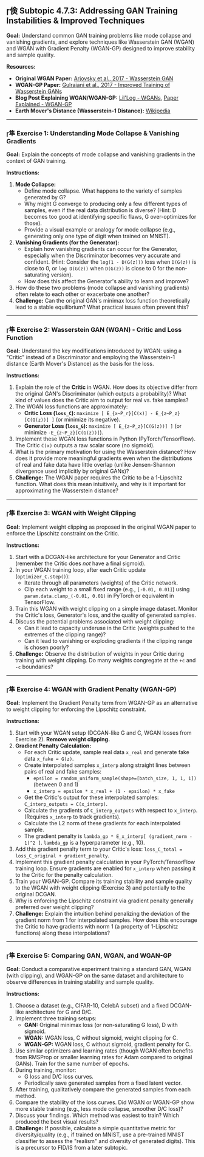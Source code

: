 ## 倹 Subtopic 4.7.3: Addressing GAN Training Instabilities & Improved Techniques

**Goal:** Understand common GAN training problems like mode collapse and vanishing gradients, and explore techniques like Wasserstein GAN (WGAN) and WGAN with Gradient Penalty (WGAN-GP) designed to improve stability and sample quality.

**Resources:**

* **Original WGAN Paper:** [Arjovsky et al., 2017 - Wasserstein GAN](https://arxiv.org/abs/1701.07875)
* **WGAN-GP Paper:** [Gulrajani et al., 2017 - Improved Training of Wasserstein GANs](https://arxiv.org/abs/1704.00028)
* **Blog Post Explaining WGAN/WGAN-GP:** [Lil'Log - WGANs](https://lilianweng.github.io/posts/2017-08-20-gan/#wasserstein-gan-wgan), [Paper Explained - WGAN-GP](https://jonathan-hui.medium.com/gan-wasserstein-gan-wgan-gp-692bf1d95378)
* **Earth Mover's Distance (Wasserstein-1 Distance):** [Wikipedia](https://en.wikipedia.org/wiki/Wasserstein_metric)

---

### 隼 **Exercise 1: Understanding Mode Collapse & Vanishing Gradients**

**Goal:** Explain the concepts of mode collapse and vanishing gradients in the context of GAN training.

**Instructions:**

1.  **Mode Collapse:**
    * Define mode collapse. What happens to the variety of samples generated by G?
    * Why might G converge to producing only a few different types of samples, even if the real data distribution is diverse? (Hint: D becomes too good at identifying specific flaws, G over-optimizes for those).
    * Provide a visual example or analogy for mode collapse (e.g., generating only one type of digit when trained on MNIST).
2.  **Vanishing Gradients (for the Generator):**
    * Explain how vanishing gradients can occur for the Generator, especially when the Discriminator becomes very accurate and confident. (Hint: Consider the `log(1 - D(G(z)))` loss when `D(G(z))` is close to 0, or `log D(G(z))` when `D(G(z))` is close to 0 for the non-saturating version).
    * How does this affect the Generator's ability to learn and improve?
3.  How do these two problems (mode collapse and vanishing gradients) often relate to each other or exacerbate one another?
4.  **Challenge:** Can the original GAN's minimax loss function theoretically lead to a stable equilibrium? What practical issues often prevent this?

---

### 隼 **Exercise 2: Wasserstein GAN (WGAN) - Critic and Loss Function**

**Goal:** Understand the key modifications introduced by WGAN: using a "Critic" instead of a Discriminator and employing the Wasserstein-1 distance (Earth Mover's Distance) as the basis for the loss.

**Instructions:**

1.  Explain the role of the **Critic** in WGAN. How does its objective differ from the original GAN's Discriminator (which outputs a probability)? What kind of values does the Critic aim to output for real vs. fake samples?
2.  The WGAN loss functions are approximately:
    * **Critic Loss (`loss_C`):** `maximize [ E_{x~P_r}[C(x)] - E_{z~P_z}[C(G(z))] ]` (or minimize its negative).
    * **Generator Loss (`loss_G`):** `maximize [ E_{z~P_z}[C(G(z))] ]` (or minimize `-E_{z~P_z}[C(G(z))]`).
3.  Implement these WGAN loss functions in Python (PyTorch/TensorFlow). The Critic `C(x)` outputs a raw scalar score (no sigmoid).
4.  What is the primary motivation for using the Wasserstein distance? How does it provide more meaningful gradients even when the distributions of real and fake data have little overlap (unlike Jensen-Shannon divergence used implicitly by original GANs)?
5.  **Challenge:** The WGAN paper requires the Critic to be a 1-Lipschitz function. What does this mean intuitively, and why is it important for approximating the Wasserstein distance?

---

### 隼 **Exercise 3: WGAN with Weight Clipping**

**Goal:** Implement weight clipping as proposed in the original WGAN paper to enforce the Lipschitz constraint on the Critic.

**Instructions:**

1.  Start with a DCGAN-like architecture for your Generator and Critic (remember the Critic does *not* have a final sigmoid).
2.  In your WGAN training loop, after each Critic update (`optimizer_C.step()`):
    * Iterate through all parameters (weights) of the Critic network.
    * Clip each weight to a small fixed range (e.g., `[-0.01, 0.01]`) using `param.data.clamp_(-0.01, 0.01)` in PyTorch or equivalent in TensorFlow.
3.  Train this WGAN with weight clipping on a simple image dataset. Monitor the Critic's loss, Generator's loss, and the quality of generated samples.
4.  Discuss the potential problems associated with weight clipping:
    * Can it lead to capacity underuse in the Critic (weights pushed to the extremes of the clipping range)?
    * Can it lead to vanishing or exploding gradients if the clipping range is chosen poorly?
5.  **Challenge:** Observe the distribution of weights in your Critic during training with weight clipping. Do many weights congregate at the `+c` and `-c` boundaries?

---

### 隼 **Exercise 4: WGAN with Gradient Penalty (WGAN-GP)**

**Goal:** Implement the Gradient Penalty term from WGAN-GP as an alternative to weight clipping for enforcing the Lipschitz constraint.

**Instructions:**

1.  Start with your WGAN setup (DCGAN-like G and C, WGAN losses from Exercise 2). **Remove weight clipping.**
2.  **Gradient Penalty Calculation:**
    * For each Critic update, sample real data `x_real` and generate fake data `x_fake = G(z)`.
    * Create interpolated samples `x_interp` along straight lines between pairs of real and fake samples:
        * `epsilon = random_uniform_sample(shape=[batch_size, 1, 1, 1])` (between 0 and 1)
        * `x_interp = epsilon * x_real + (1 - epsilon) * x_fake`
    * Get the Critic's output for these interpolated samples: `C_interp_outputs = C(x_interp)`.
    * Calculate the gradients of `C_interp_outputs` with respect to `x_interp`. (Requires `x_interp` to track gradients).
    * Calculate the L2 norm of these gradients for each interpolated sample.
    * The gradient penalty is `lambda_gp * E_x_interp[ (gradient_norm - 1)^2 ]`. `lambda_gp` is a hyperparameter (e.g., 10).
3.  Add this gradient penalty term to your Critic's loss: `loss_C_total = loss_C_original + gradient_penalty`.
4.  Implement this gradient penalty calculation in your PyTorch/TensorFlow training loop. Ensure gradients are enabled for `x_interp` when passing it to the Critic for the penalty calculation.
5.  Train your WGAN-GP. Compare its training stability and sample quality to the WGAN with weight clipping (Exercise 3) and potentially to the original DCGAN.
6.  Why is enforcing the Lipschitz constraint via gradient penalty generally preferred over weight clipping?
7.  **Challenge:** Explain the intuition behind penalizing the deviation of the gradient norm from 1 for interpolated samples. How does this encourage the Critic to have gradients with norm 1 (a property of 1-Lipschitz functions) along these interpolations?

---

### 隼 **Exercise 5: Comparing GAN, WGAN, and WGAN-GP**

**Goal:** Conduct a comparative experiment training a standard GAN, WGAN (with clipping), and WGAN-GP on the same dataset and architecture to observe differences in training stability and sample quality.

**Instructions:**

1.  Choose a dataset (e.g., CIFAR-10, CelebA subset) and a fixed DCGAN-like architecture for G and D/C.
2.  Implement three training setups:
    * **GAN:** Original minimax loss (or non-saturating G loss), D with sigmoid.
    * **WGAN:** WGAN loss, C without sigmoid, weight clipping for C.
    * **WGAN-GP:** WGAN loss, C without sigmoid, gradient penalty for C.
3.  Use similar optimizers and learning rates (though WGAN often benefits from RMSProp or smaller learning rates for Adam compared to original GANs). Train for the same number of epochs.
4.  During training, monitor:
    * G loss and D/C loss curves.
    * Periodically save generated samples from a fixed latent vector.
5.  After training, qualitatively compare the generated samples from each method.
6.  Compare the stability of the loss curves. Did WGAN or WGAN-GP show more stable training (e.g., less mode collapse, smoother D/C loss)?
7.  Discuss your findings. Which method was easiest to train? Which produced the best visual results?
8.  **Challenge:** If possible, calculate a simple quantitative metric for diversity/quality (e.g., if trained on MNIST, use a pre-trained MNIST classifier to assess the "realism" and diversity of generated digits). This is a precursor to FID/IS from a later subtopic.
